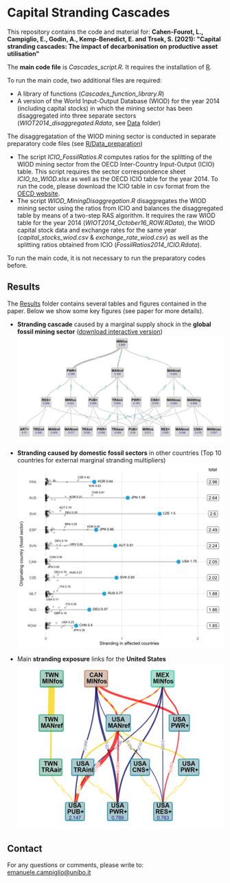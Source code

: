 # Capital Stranding Cascades

This repository contains the code and material for: 
__Cahen-Fourot, L., Campiglio, E., Godin, A., Kemp-Benedict, E. and Trsek, S. (2021): "Capital stranding cascades: The impact of decarbonisation on productive asset utilisation"__

The __main code file__ is *Cascades_script.R*. It requires the installation of [R](https://cran.r-project.org/).

To run the main code, two additional files are required:
* A library of functions (*Cascades_function_library.R*)
* A version of the World Input-Output Database (WIOD) for the year 2014 (including capital stocks) in which the mining sector has been disaggregated into three separate sectors (*WIOT2014_disaggregated.Rdata*, see [Data](/Data) folder)  

The disaggregatation of the WIOD mining sector is conducted in separate preparatory code files (see [R/Data_preparation](/R/Data_preparation))
* The script *ICIO_FossilRatios.R* computes ratios for the splitting of the WIOD mining sector from the OECD Inter-Country Input-Output (ICIO) table. This script requires the sector correspondence sheet *ICIO_to_WIOD.xlsx* as well as the OECD ICIO table for the year 2014. To run the code, please download the ICIO table in csv format from the [OECD website](https://www.oecd.org/sti/ind/inter-country-input-output-tables.htm).
* The script *WIOD_MiningDisaggregation.R* disaggregates the WIOD mining sector using the ratios from ICIO and balances the disaggregated table by means of a two-step RAS algorithm. It requires the raw WIOD table for the year 2014 (*WIOT2014_October16_ROW.RData*), the WIOD capital stock data and exchange rates for the same year (*capital_stocks_wiod.csv* & *exchange_rate_wiod.csv*) as well as the splitting ratios obtained from ICIO (*FossilRatios2014_ICIO.Rdata*).  

To run the main code, it is not necessary to run the preparatory codes before. 


## Results

The [Results](/Results) folder contains several tables and figures contained in the paper. Below we show some key figures (see paper for more details).

- __Stranding cascade__ caused by a marginal supply shock in the __global fossil mining sector__ ([download interactive version](/Results/figures/html/Cascades_global_sectors_HTML.html))\
![Stranding cascade from the global mining sector](/Results/figures/Cascades_global_sectors.png) 

- __Stranding caused by domestic fossil sectors__ in other countries (Top 10 countries for external marginal stranding multipliers)  
![Top 10 countries for external marginal stranding multipliers](/Results/figures/Lollipop_country.png) 

- Main __stranding exposure__ links for the __United States__ 
![Main exposure links for USA](Results/figures/Exposure_USA_top2.png) 

## Contact
For any questions or comments, please write to: emanuele.campiglio@unibo.it
